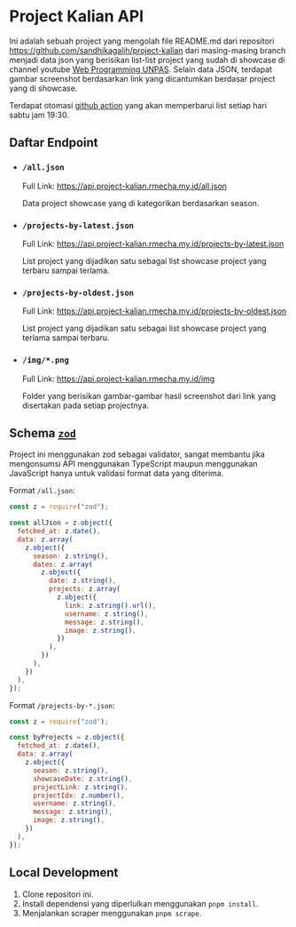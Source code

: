 # Project Kalian API

Ini adalah sebuah project yang mengolah file README.md dari repositori https://github.com/sandhikagalih/project-kalian dari masing-masing branch menjadi data json yang berisikan list-list project yang sudah di showcase di channel youtube [Web Programming UNPAS](https://www.youtube.com/@sandhikagalihWPU/streams). Selain data JSON, terdapat gambar screenshot berdasarkan link yang dicantumkan berdasar project yang di showcase.

Terdapat otomasi [github action](./.github/workflows/scraper.yml) yang akan memperbarui list setiap hari sabtu jam 19:30.

## Daftar Endpoint

- ### `/all.json`

  Full Link: https://api.project-kalian.rmecha.my.id/all.json

  Data project showcase yang di kategorikan berdasarkan season.

- ### `/projects-by-latest.json`

  Full Link: https://api.project-kalian.rmecha.my.id/projects-by-latest.json

  List project yang dijadikan satu sebagai list showcase project yang terbaru sampai terlama.

- ### `/projects-by-oldest.json`

  Full Link: https://api.project-kalian.rmecha.my.id/projects-by-oldest.json

  List project yang dijadikan satu sebagai list showcase project yang terlama sampai terbaru.

- ### `/img/*.png`

  Full Link: https://api.project-kalian.rmecha.my.id/img

  Folder yang berisikan gambar-gambar hasil screenshot dari link yang disertakan pada setiap projectnya.

## Schema [`zod`](https://zod.dev/)

Project ini menggunakan zod sebagai validator, sangat membantu jika mengonsumsi API menggunakan TypeScript maupun menggunakan JavaScript hanya untuk validasi format data yang diterima.

Format `/all.json`:

```js
const z = require("zod");

const allJson = z.object({
  fetched_at: z.date(),
  data: z.array(
    z.object({
      season: z.string(),
      dates: z.array(
        z.object({
          date: z.string(),
          projects: z.array(
            z.object({
              link: z.string().url(),
              username: z.string(),
              message: z.string(),
              image: z.string(),
            })
          ),
        })
      ),
    })
  ),
});
```

Format `/projects-by-*.json`:

```js
const z = require("zod");

const byProjects = z.object({
  fetched_at: z.date(),
  data: z.array(
    z.object({
      season: z.string(),
      showcaseDate: z.string(),
      projectLink: z.string(),
      projectIdx: z.number(),
      username: z.string(),
      message: z.string(),
      image: z.string(),
    })
  ),
});
```

## Local Development

1. Clone repositori ini.
2. Install dependensi yang diperlulkan menggunakan `pnpm install`.
3. Menjalankan scraper menggunakan `pnpm scrape`.
